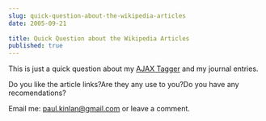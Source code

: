 ```yaml
---
slug: quick-question-about-the-wikipedia-articles
date: 2005-09-21
 
title: Quick Question about the Wikipedia Articles
published: true
---
```

This is just a quick question about my <a href="http://www.kinlan.co.uk/AjaxExperiments/AjaxTag">AJAX Tagger</a> and my journal entries.  <p />Do you like the article links?Are they any use to you?Do you have any recomendations?<p />Email me: <a href="mailto:%20paul.kinlan@gmail.com">paul.kinlan@gmail.com</a> or leave a comment.<p />

